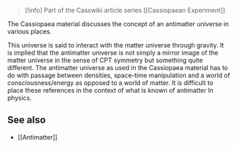 
> [!info] Part of the Casswiki article series [[Cassiopaean Experiment]]

The Cassiopaea material discusses the concept of an antimatter universe in various places.

This universe is said to interact with the matter universe through gravity. It is implied that the antimatter universe is not simply a mirror image of the matter universe in the sense of CPT symmetry but something quite different. The antimatter universe as used in the Cassiopaea material has to do with passage between densities, space-time manipulation and a world of consciousness/energy as opposed to a world of matter. It is difficult to place these references in the context of what is known of antimatter In physics.

See also
--------

*   [[Antimatter]]